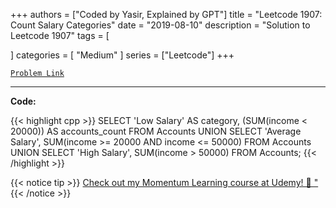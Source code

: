 
+++
authors = ["Coded by Yasir, Explained by GPT"]
title = "Leetcode 1907: Count Salary Categories"
date = "2019-08-10"
description = "Solution to Leetcode 1907"
tags = [
    
]
categories = [
    "Medium"
]
series = ["Leetcode"]
+++



[`Problem Link`](https://leetcode.com/problems/count-salary-categories/description/)

---

**Code:**

{{< highlight cpp >}}
SELECT 'Low Salary' AS category, (SUM(income < 20000)) AS accounts_count FROM Accounts
UNION
SELECT 'Average Salary', SUM(income >= 20000 AND income <= 50000) FROM Accounts
UNION
SELECT 'High Salary', SUM(income > 50000) FROM Accounts;
{{< /highlight >}}



{{< notice tip >}}
[Check out my Momentum Learning course at Udemy! 🚀 "](https://www.udemy.com/course/blind-75-the-data-structures-and-algorithms-essentials/)
{{< /notice >}}

